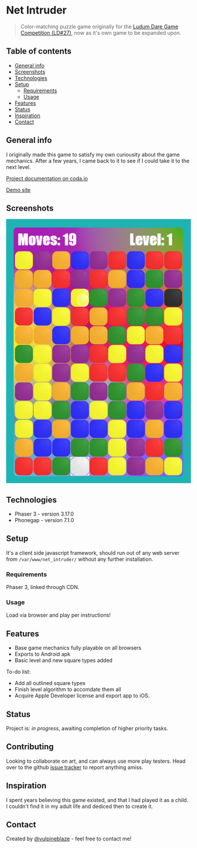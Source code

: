 # Net Intruder
> Color-matching puzzle game originally for the [Ludum Dare Game Competition (LD#27)](https://ldjam.com/about), now as it's own game to be expanded upon.

## Table of contents
* [General info](#general-info)
* [Screenshots](#screenshots)
* [Technologies](#technologies)
* [Setup](#setup)
  * [Requirements](#requirements)
  * [Usage](#usage)
* [Features](#features)
* [Status](#status)
* [Inspiration](#inspiration)
* [Contact](#contact)

## General info
I originally made this game to satisfy my own curiousity about the game mechanics. After a few years, I came back to it to see if I could take it to the next level. 

[Project documentation on coda.io](https://coda.io/d/Master-Project-List-FBD_ddKUgkxSKaN/Net-Intruder_suPIl#_lu01L)

[Demo site](http://fusionbombsderp.com/net_intruder/)


## Screenshots
![Game Play Screen](./source/screenshot_6-20-19.PNG)

## Technologies
* Phaser 3 - version 3.17.0
* Phonegap - version 7.1.0

## Setup
It's a client side javascript framework, should run out of any web server from `/var/www/net_intruder/` without any further installation.

### Requirements
Phaser 3, linked through CDN.

### Usage
Load via browser and play per instructions!

## Features
* Base game mechanics fully playable on all browsers
* Exports to Android apk
* Basic level and new square types added

To-do list:
* Add all outlined square types
* Finish level algorithm to accomdate them all
* Acquire Apple Developer license and export app to iOS. 

## Status
Project is: _in progress_, awaiting completion of higher priority tasks.

## Contributing
Looking to collaborate on art, and can always use more play testers. Head over to the github [issue tracker](https://github.com/vulpineblaze/net_intruder_ld27/issues/new) to report anything amiss. 

## Inspiration
I spent years believing this game existed, and that I had played it as a child. I couldn't find it in my adult life and dediced then to create it. 

## Contact
Created by [@vulpineblaze](https://github.com/vulpineblaze) - feel free to contact me!
